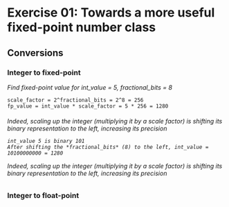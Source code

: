 # Exercise 01: Towards a more useful fixed-point number class

## Conversions
### Integer to fixed-point
*Find fixed-point value for int_value = 5, fractional_bits = 8*
```
scale_factor = 2^fractional_bits = 2^8 = 256
fp_value = int_value * scale_factor = 5 * 256 = 1280
```
<h6> Indeed, scaling up the integer (multiplying it by a scale factor) is shifting its binary representation to the left, increasing its precision 

```
int_value 5 is binary 101
After shifting the *fractional_bits* (8) to the left, int_value = 10100000000 = 1280
```
Indeed, scaling up the integer (multiplying it by a scale factor) is shifting its binary representation to the left, increasing its precision</h6> 

### Integer to float-point
